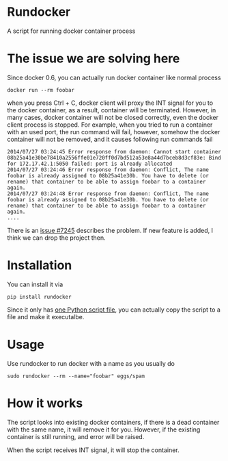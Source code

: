 Rundocker
=========

A script for running docker container process

The issue we are solving here
=============================

Since docker 0.6, you can actually run docker container like normal process

```
docker run --rm foobar
```

when you press Ctrl + C, docker client will proxy the INT signal for you to the docker container, as a result, container will be terminated. However, in many cases, docker container will not be closed correctly, even the docker client process is stopped. For example, when you tried to run a container with an used port, the run command will fail, however, somehow the docker container will not be removed, and it causes following run commands fail

```
2014/07/27 03:24:45 Error response from daemon: Cannot start container 08b25a41e30be78410a2556ffe01e720ff0d7bd512a53e8a44d7bceb8d3cf83e: Bind for 172.17.42.1:5050 failed: port is already allocated
2014/07/27 03:24:46 Error response from daemon: Conflict, The name foobar is already assigned to 08b25a41e30b. You have to delete (or rename) that container to be able to assign foobar to a container again.
2014/07/27 03:24:48 Error response from daemon: Conflict, The name foobar is already assigned to 08b25a41e30b. You have to delete (or rename) that container to be able to assign foobar to a container again.
....
```

There is an [issue #7245](https://github.com/docker/docker/issues/7245) describes the problem. If new feature is added, I think we can drop the project then.

Installation
============

You can install it via

```
pip install rundocker
```

Since it only has [one Python script file](https://github.com/victorlin/rundocker/blob/master/rundocker/__main__.py), you can actually copy the script to a file and make it executalbe.

Usage
=====

Use rundocker to run docker with a name as you usually do

```
sudo rundocker --rm --name="foobar" eggs/spam
```

How it works
============

The script looks into existing docker containers, if there is a dead container
with the same name, it will remove it for you. However, if the existing 
container is still running, and error will be raised.

When the script receives INT signal, it will stop the container.
